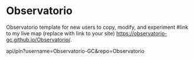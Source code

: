 # Observatorio
Observatorio template for new users to copy, modify, and experiment
#link to my live map (replace with link to your site)
https://observatorio-gc.github.io/Observatorio/.

api/pin?username=Observatorio-GC&repo=Observatorio


